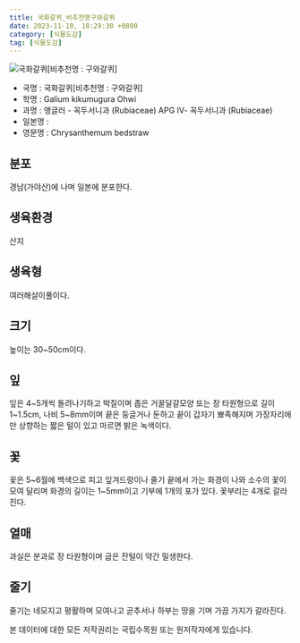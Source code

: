 ```yaml
---
title: 국화갈퀴_비추천명구와갈퀴
date: 2023-11-10, 18:29:30 +0800
category: [식물도감]
tag: [식물도감]
---
```




![국화갈퀴[비추천명 : 구와갈퀴]](http://www.nature.go.kr/fileUpload/plants/basic/Rubiaceae/Galium/18039/18039_1_th2.jpg)
- 국명 : 국화갈퀴[비추천명 : 구와갈퀴]
- 학명 : Galium kikumugura Ohwi
- 과명 : 앵글러 - 꼭두서니과 (Rubiaceae) APG Ⅳ- 꼭두서니과 (Rubiaceae)
- 일본명 : 
- 영문명 : Chrysanthemum bedstraw


## 분포
경남(가야산)에 나며 일본에 분포한다.
## 생육환경
산지
## 생육형
여러해살이풀이다.
## 크기
높이는 30~50cm이다.
## 잎
잎은 4~5개씩 돌려나기하고 박질이며 좁은 거꿀달걀모양 또는 장 타원형으로 길이 1~1.5cm, 나비 5~8mm이며 끝은 둥글거나 둔하고 끝이 갑자기 뾰족해지며 가장자리에만 상향하는 짧은 털이 있고 마르면 밝은 녹색이다.
## 꽃
꽃은 5~6월에 백색으로 피고 잎겨드랑이나 줄기 끝에서 가는 화경이 나와 소수의 꽃이 모여 달리며 화경의 길이는 1~5mm이고 기부에 1개의 포가 있다. 꽃부리는 4개로 갈라진다.
## 열매
과실은 분과로 장 타원형이며 굽은 잔털이 약간 밀생한다.
## 줄기
줄기는 네모지고 평활하며 모여나고 곧추서나 하부는 땅을 기며 가끔 가지가 갈라진다.






본 데이터에 대한 모든 저작권리는 국립수목원 또는 원저작자에게 있습니다.
